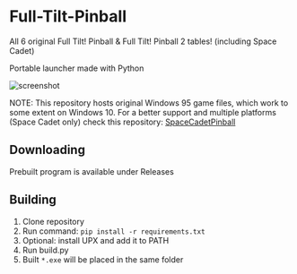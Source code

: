 # Full-Tilt-Pinball
All 6 original Full Tilt! Pinball & Full Tilt! Pinball 2 tables! (including Space Cadet)

Portable launcher made with Python

![screenshot](https://user-images.githubusercontent.com/40371578/178149870-cd23b87b-7996-4fe6-9311-f401bd6834d7.png)

NOTE: This repository hosts original Windows 95 game files, which work to some extent on Windows 10. 
For a better support and multiple platforms (Space Cadet only) check this repository: 
[SpaceCadetPinball](https://github.com/k4zmu2a/SpaceCadetPinball)

## Downloading
Prebuilt program is available under Releases

## Building
1. Clone repository
2. Run command: `pip install -r requirements.txt`
3. Optional: install UPX and add it to PATH
4. Run build.py
5. Built `*.exe` will be placed in the same folder
